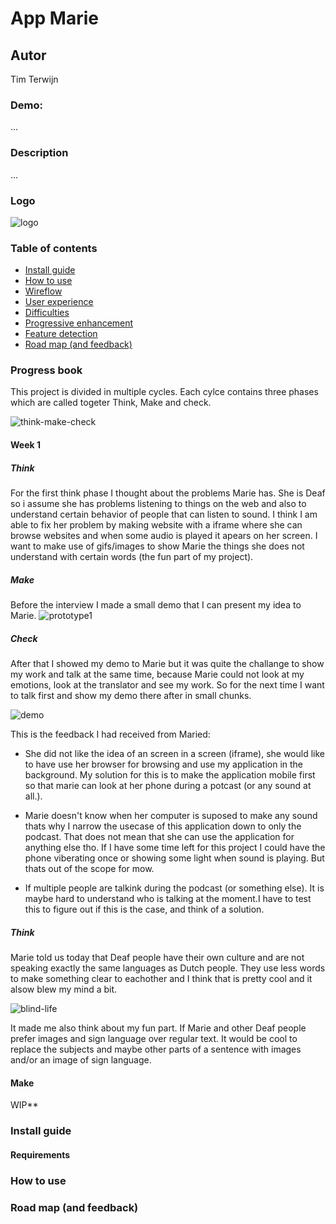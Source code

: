# App Marie

## Autor
Tim Terwijn

### Demo:
...

### Description
...

### Logo
![logo](/docs/img/logo.png)

### Table of contents
* [Install guide](#install-guide)  
* [How to use](#how-to-use)  
* [Wireflow](#wireflow)  
* [User experience](#user-experience)  
* [Difficulties](#difficulties)  
* [Progressive enhancement](#progressive-enhancement)  
* [Feature detection](#feature-detection)  
* [Road map (and feedback)](#Road-map-(and-feedback))  

### Progress book
This project is divided in multiple cycles. Each cylce contains three phases which are called togeter Think, Make and check.  
  
![think-make-check](/docs/img/think-make-check.png)

#### Week 1
##### Think
For the first think phase I thought about the problems Marie has. She is Deaf so i assume she has problems listening to things on the web and also to understand certain behavior of people that can listen to sound. I think I am able to fix her problem by making website with a iframe where she can browse websites and when some audio is played it apears on her screen. I want to make use of gifs/images to show Marie the things she does not understand with certain words (the fun part of my project).

##### Make
Before the interview I made a small demo that I can present my idea to Marie.
![prototype1](/docs/img/prototype1.png)


##### Check

After that I showed my demo to Marie but it was quite the challange to show my work and talk at the same time, because Marie could not look at my emotions, look at the translator and see my work. So for the next time I want to talk first and show my demo there after in small chunks. 

![demo](/docs/img/demo1.png)  

This is the feedback I had received from Maried: 
* She did not like the idea of an screen in a screen (iframe), she would like to have use her browser for browsing and use my application in the background. My solution for this is to make the application mobile first so that marie can look at her phone during a potcast (or any sound at all.).  

* Marie doesn't know when her computer is suposed to make any sound thats why I narrow the usecase of this application down to only the podcast. That does not mean that she can use the application for anything else tho. If I have some time left for this project I could have the phone viberating once or showing some light when sound is playing. But thats out of the scope for mow.  

* If multiple people are talkink during the podcast (or something else). It is maybe hard to understand who is talking at the moment.I have to test this to figure out if this is the case, and think of a solution.  

##### Think
Marie told us today that Deaf people have their own culture and are not speaking exactly the same languages as Dutch people. They use less words to make something clear to eachother and I think that is pretty cool and it alsow blew my mind a bit. 

![blind-life](/docs/img/blind-life.png)

It made me also think about my fun part. If Marie and other Deaf people prefer images and sign language over regular text. It would be cool to replace the subjects and maybe other parts of a sentence with images and/or an image of sign language. 

#### Make
WIP**  

### Install guide
#### Requirements


### How to use


### Road map (and feedback)

